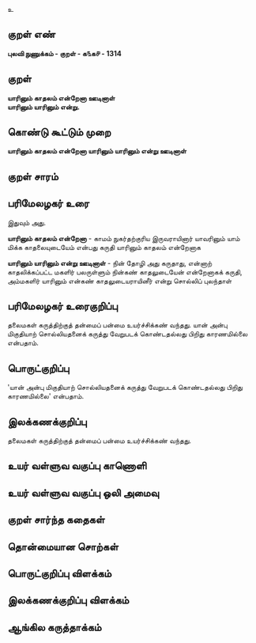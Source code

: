 உ

## குறள் எண் 

**புலவி நுணுக்கம் - குறள் - க௩க௪ - 1314**

## குறள் 

**யாரினும் காதலம் என்றேனா ஊடினாள்  
யாரினும் யாரினும் என்று.** 

## கொண்டு கூட்டும் முறை

**யாரினும் காதலம் என்றேனா யாரினும் யாரினும் என்று ஊடினாள்**

## குறள் சாரம் 


## பரிமேலழகர் உரை

இதுவும் அது. 

**யாரினும் காதலம் என்றேனா** - காமம் நுகர்தற்குரிய இருவராயினார் யாவரினும் யாம் மிக்க காதலையுடையேம் என்பது கருதி யாரினும் காதலம் என்றேனாக 

**யாரினும் யாரினும் என்று ஊடினாள்** - நின் தோழி அது கருதாது, என்னாற் காதலிக்கப்பட்ட மகளிர் பலருள்ளும் நின்கண் காதலுடையேன் என்றேனாகக் கருதி, அம்மகளிர் யாரினும் என்கண் காதலுடையராயினீர் என்று சொல்லிப் புலந்தாள்

## பரிமேலழகர் உரைகுறிப்பு   

தலைமகள் கருத்திற்குத் தன்மைப் பன்மை உயர்ச்சிக்கண் வந்தது. யான் அன்பு மிகுதியாற் சொல்லியதனைக் கருத்து வேறுபடக் கொண்டதல்லது பிறிது காரணமில்லை என்பதாம்.

## பொருட்குறிப்பு 

'யான் அன்பு மிகுதியாற் சொல்லியதனைக் கருத்து வேறுபடக் கொண்டதல்லது பிறிது காரணமில்லை' என்பதாம்.

## இலக்கணக்குறிப்பு  

தலைமகள் கருத்திற்குத் தன்மைப் பன்மை உயர்ச்சிக்கண் வந்தது.

## உயர் வள்ளுவ வகுப்பு காணொளி


## உயர் வள்ளுவ வகுப்பு ஒலி அமைவு 

 
## குறள் சார்ந்த கதைகள் 


## தொன்மையான சொற்கள்


## பொருட்குறிப்பு விளக்கம்


## இலக்கணக்குறிப்பு விளக்கம்


## ஆங்கில கருத்தாக்கம் 


